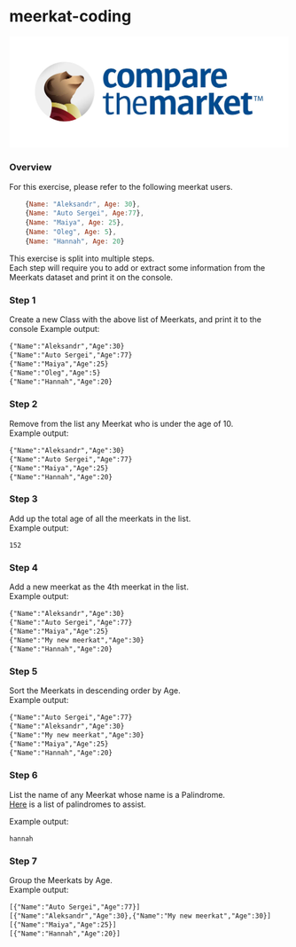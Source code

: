 # meerkat-coding

![alt text](./ctm-blue-logo.jpeg)

### Overview

For this exercise, please refer to the following meerkat users.

``` javascript
    {Name: "Aleksandr", Age: 30},
    {Name: "Auto Sergei", Age:77},
    {Name: "Maiya", Age: 25},
    {Name: "Oleg", Age: 5},
    {Name: "Hannah", Age: 20}
```

This exercise is split into multiple steps.  
Each step will require you to add or extract some information from the Meerkats dataset and print it on the console.

### Step 1
Create a new Class with the above list of Meerkats, and print it to the console
Example output:
```
{"Name":"Aleksandr","Age":30}
{"Name":"Auto Sergei","Age":77}
{"Name":"Maiya","Age":25}
{"Name":"Oleg","Age":5}
{"Name":"Hannah","Age":20}
```

### Step 2
Remove from the list any Meerkat who is under the age of 10.  
Example output:  
```
{"Name":"Aleksandr","Age":30}
{"Name":"Auto Sergei","Age":77}
{"Name":"Maiya","Age":25}
{"Name":"Hannah","Age":20}
```

### Step 3
Add up the total age of all the meerkats in the list.  
Example output:   
```
152
```

### Step 4
Add a new meerkat as the 4th meerkat in the list.  
Example output:   
```
{"Name":"Aleksandr","Age":30}
{"Name":"Auto Sergei","Age":77}
{"Name":"Maiya","Age":25}
{"Name":"My new meerkat","Age":30}
{"Name":"Hannah","Age":20}
```

### Step 5
Sort the Meerkats in descending order by Age.  
Example output:   
```  
{"Name":"Auto Sergei","Age":77}
{"Name":"Aleksandr","Age":30}
{"Name":"My new meerkat","Age":30}
{"Name":"Maiya","Age":25}
{"Name":"Hannah","Age":20}
```

### Step 6
List the name of any Meerkat whose name is a Palindrome.  
[Here](https://examples.yourdictionary.com/palindrome-examples.html) is a list of palindromes to assist.  

Example output:  
```
hannah
```

### Step 7
Group the Meerkats by Age.  
Example output:  
```
[{"Name":"Auto Sergei","Age":77}]
[{"Name":"Aleksandr","Age":30},{"Name":"My new meerkat","Age":30}]
[{"Name":"Maiya","Age":25}]
[{"Name":"Hannah","Age":20}]
```

